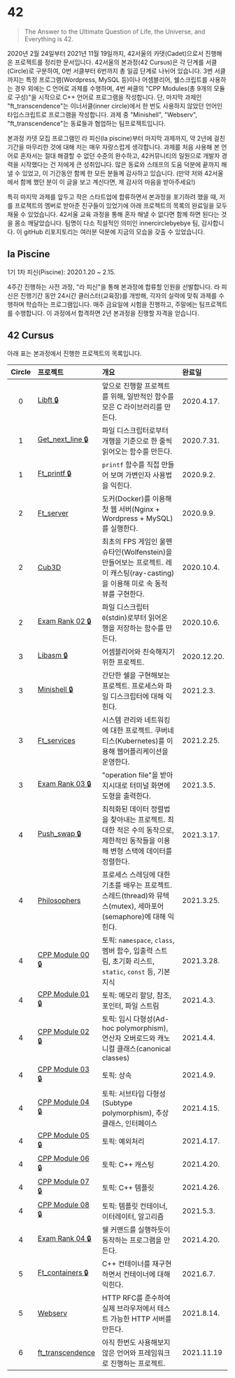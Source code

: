 # 42

> The Answer to the Ultimate Question of Life, the Universe, and Everything is 42.

2020년 2월 24일부터 2021년 11월 19일까지, 42서울의 카뎃(Cadet)으로서 진행해온 프로젝트를 정리한 문서입니다. 42서울의 본과정(42 Cursus)은 각 단계를 서클(Circle)로 구분하여, 0번 서클부터 6번까지 총 일곱 단계로 나뉘어 있습니다. 3번 서클까지는 특정 프로그램(Wordpress, MySQL 등)이나 어셈블리어, 쉘스크립트를 사용하는 경우 외에는 C 언어로 과제를 수행하며, 4번 써클의 "CPP Modules(총 9개의 모듈로 구성)"을 시작으로 C++ 언어로 프로그램을 작성합니다. 단, 마지막 과제인 "ft_transcendence"는 이너서클(inner circle)에서 한 번도 사용하지 않았던 언어인 타입스크립트로 프로그램을 작성합니다.
과제 중 "Minishell", "Webserv", "ft_transcendence"는 동료들과 협업하는 팀프로젝트입니다.

본과정 카뎃 모집 프로그램인 라 피신(la piscine)부터 마지막 과제까지, 약 2년에 걸친 기간을 마무리한 것에 대해 저는 매우 자랑스럽게 생각합니다. 과제를 처음 사용해 본 언어로 혼자서는 절대 해결할 수 없던 수준의 완수하고, 42커뮤니티의 일원으로 개발자 경력을 시작했다는 건 저에게 큰 성취입니다. 많은 동료와 스태프의 도움 덕분에 끝까지 해낼 수 있었고, 이 기간동안 함께 한 모든 분들께 감사하고 있습니다. (만약 저와 42서울에서 함께 했던 분이 이 글을 보고 계신다면, 제 감사의 마음을 받아주세요!)

특히 마지막 과제를 앞두고 작은 스타트업에 합류하면서 본과정을 포기하려 했을 때, 저를 프로젝트의 멤버로 받아준 친구들이 있었기에 아래 프로젝트의 목록의 완료일을 모두 채울 수 있었습니다. 42서울 교육 과정을 통해 혼자 해낼 수 없다면 함께 하면 된다는 것을 몸소 깨달았습니다. 팀명이 다소 직설적인 의미인 innercirclebyebye 팀, 감사합니다. 이 gitHub 리포지토리는 여러분 덕분에 지금의 모습을 갖출 수 있었습니다.

## la Piscine

1기 1차 피신(Piscine): 2020.1.20 ~ 2.15.

4주간 진행하는 사전 과정, "라 피신"을 통해 본과정에 합류할 인원을 선발합니다. 라 피신은 진행기간 동안 24시간 클러스터(교육장)를 개방해, 각자의 실력에 맞춰 과제를 수행하며 학습하는 프로그램입니다. 매주 금요일에 시험을 진행하고, 주말에는 팀프로젝트를 수행합니다. 이 과정에서 합격하면 2년 본과정을 진행할 자격을 얻습니다.

## 42 Cursus

아래 표는 본과정에서 진행한 프로젝트의 목록입니다.

|    Circle   | 프로젝트 | 개요 | 완료일 |
|:-----------:|:-------|:----|:-------|
| 0 | [Libft :lock:](https://github.com/paikwiki/libft) | 앞으로 진행할 프로젝트를 위해, 일반적인 함수를 모은 C 라이브러리를 만든다. | 2020.4.17. |
| 1 | [Get_next_line :lock:](https://github.com/paikwiki/get-next-line) | 파일 디스크립터로부터 개행을 기준으로 한 줄씩 읽어오는 함수를 만든다. | 2020.7.31. |
| 1 | [Ft_printf :lock:](https://github.com/paikwiki/ft-printf) | `printf` 함수를 직접 만들어 보며 가변인자 사용법을 익힌다. | 2020.9.2. |
| 2 | [Ft_server](https://github.com/paikwiki/ft-server) | 도커(Docker)를 이용해 첫 웹 서버(Nginx + Wordpress + MySQL)를 실행한다. | 2020.9.9. |
| 2 | [Cub3D](https://github.com/paikwiki/cub3d) | 최초의 FPS 게임인 울펜슈타인(Wolfenstein)을 만들어보는 프로젝트. 레이 캐스팅(ray-casting)을 이용해 미로 속 동적 뷰를 구현한다. | 2020.10.4. |
| 2 | [Exam Rank 02 :lock:](https://github.com/paikwiki/42cursus-exam02) | 파일 디스크립터 `0`(stdin)로부터 읽어온 행을 저장하는 함수를 만든다. | 2020.10.6. |
| 3 | [Libasm :lock:](https://github.com/paikwiki/libasm) | 어셈블리어와 친숙해지기 위한 프로젝트. | 2020.12.20. |
| 3 | [Minishell :lock:](https://github.com/paikwiki/minishell-new) | 간단한 쉘을 구현해보는 프로젝트. 프로세스와 파일 디스크립터에 대해 익힌다. | 2021.2.3. |
| 3 | [Ft_services](https://github.com/paikwiki/ft-services) | 시스템 관리와 네트워킹에 대한 프로젝트. 쿠버네티스(Kubernetes)를 이용해 웹어플리케이션을 운영한다. | 2021.2.25. |
| 3 | [Exam Rank 03 :lock:](https://github.com/paikwiki/42cursus-exam03) | "operation file"을 받아 지시대로 터미널 화면에 도형을 출력한다. | 2021.3.5. |
| 4 | [Push_swap :lock:](https://github.com/paikwiki/push-swap) | 최적화된 데이터 정렬법을 찾아내는 프로젝트. 최대한 적은 수의 동작으로, 제한적인 동작들을 이용해 변형 스택에 데이터를 정렬한다. | 2021.3.17. |
| 4 | [Philosophers](https://github.com/paikwiki/philosophers) | 프로세스 스레딩에 대한 기초를 배우는 프로젝트. 스레드(thread)와 뮤텍스(mutex), 세마포어(semaphore)에 대해 익힌다. | 2021.3.25. |
| 4 | [CPP Module 00 :lock:](https://github.com/paikwiki/cpp-module-00) | 토픽: `namespace`, `class`, 멤버 함수, 입출력 스트림, 초기화 리스트, `static`, `const` 등, 기본 지식 | 2021.3.28. |
| 4 | [CPP Module 01 :lock:](https://github.com/paikwiki/cpp-module-01) | 토픽: 메모리 할당, 참조, 포인터, 파일 스트림 | 2021.4.3. |
| 4 | [CPP Module 02 :lock:](https://github.com/paikwiki/cpp-module-02) | 토픽: 임시 다형성(Ad-hoc polymorphism), 연산자 오버로드와 캐노니컬 클래스(canonical classes) | 2021.4.4. |
| 4 | [CPP Module 03 :lock:](https://github.com/paikwiki/cpp-module-03) | 토픽: 상속 | 2021.4.9. |
| 4 | [CPP Module 04 :lock:](https://github.com/paikwiki/cpp-module-04) | 토픽: 서브타입 다형성(Subtype polymorphism), 추상 클래스, 인터페이스 | 2021.4.15. |
| 4 | [CPP Module 05 :lock:](https://github.com/paikwiki/cpp-module-05) | 토픽: 예외처리 | 2021.4.17. |
| 4 | [CPP Module 06 :lock:](https://github.com/paikwiki/cpp-module-06) | 토픽: C++ 캐스팅 | 2021.4.20. |
| 4 | [CPP Module 07 :lock:](https://github.com/paikwiki/cpp-module-07) | 토픽: C++ 템플릿 | 2021.4.26. |
| 4 | [CPP Module 08 :lock:](https://github.com/paikwiki/cpp-module-08) | 토픽: 템플릿 컨테이너, 이터레이터, 알고리즘 | 2021.5.3. |
| 4 | [Exam Rank 04 :lock:](https://github.com/paikwiki/42cursus-exam04) | 쉘 커맨드를 실행하듯이 동작하는 프로그램을 만든다. | 2021.4.20. |
| 5 | [Ft_containers :lock:](https://github.com/paikwiki/ft-containers) | C++ 컨테이너를 재구현하면서 컨테이너에 대해 익힌다. | 2021.6.7. |
| 5 | [Webserv](https://github.com/innercircle-byebye/vresbew) | HTTP RFC를 준수하여 실제 브라우저에서 테스트 가능한 HTTP 서버를 만든다. | 2021.8.14. |
| 6 | [ft_transcendence](https://github.com/innercircle-byebye/ft_transcendence) | 아직 한번도 사용해보지 않은 언어와 프레임워크로 진행하는 프로젝트. | 2021.11.19 |
